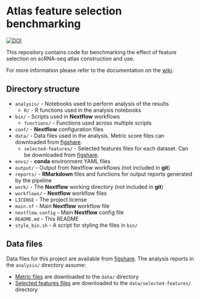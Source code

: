 # Atlas feature selection benchmarking

[![DOI](https://zenodo.org/badge/DOI/10.5281/zenodo.13995812.svg)](https://doi.org/10.5281/zenodo.13995812)

This repository contains code for benchmarking the effect of feature selection on scRNA-seq atlas construction and use.

For more information please refer to the documentation on the [wiki](https://github.com/theislab/atlas-feature-selection-benchmark/wiki).

## Directory structure

* `analysis/` - Notebooks used to perform analysis of the results
  * `R/` - R functions used in the analysis notebooks
* `bin/` - Scripts used in **Nextflow** workflows
  * `functions/` - Functions used across multiple scripts
* `conf/` - **Nextflow** configuration files
* `data/` - Data files used in the analysis. Metric score files can downloaded from [figshare](https://figshare.com/articles/dataset/Metric_scores/26390911).
  * `selected-features/` - Selected features files for each dataset. Can be downloaded from [figshare](https://figshare.com/articles/dataset/Selected_features/26390944).
* `envs/` - **conda** environment YAML files
* `output/` - Output from Nextflow workflows (not included in **git**)
* `reports/` - **RMarkdown** files and functions for output reports generated by the pipeline
* `work/` - The **Nextflow** working directory (not included in **git**)
* `workflows/` - **Nextflow** workflow files
* `LICENSE` - The project license
* `main.nf` - Main **Nextflow** workflow file
* `nextflow.config` - Main **Nextflow** config file
* `README.md` - This README
* `style_bin.sh` - A script for styling the files in `bin/`

## Data files

Data files for this project are available from [figshare](https://figshare.com/projects/Benchmarking_feature_selection_for_scRNA-seq_integration/214819).
The analysis reports in the `analysis/` directory assume:

* [Metric files](https://figshare.com/articles/dataset/Metric_scores/26390911) are downloaded to the `data/` directory
* [Selected features files](https://figshare.com/articles/dataset/Selected_features/26390944) are downloaded to the `data/selected-features/` directory
